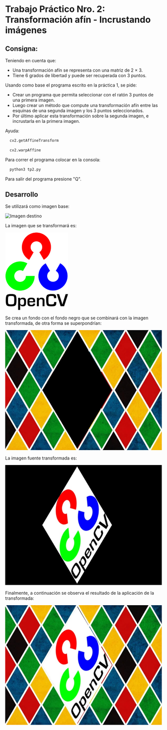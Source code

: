 # Trabajo Práctico Nro. 2: Transformación afín - Incrustando imágenes

## Consigna: 
Teniendo en cuenta que:
- Una transformación afín se representa con una matriz de 2 × 3.
- Tiene 6 grados de libertad y puede ser recuperada con 3 puntos.

Usando como base el programa escrito en la práctica 1, se pide: 

- Crear un programa que permita seleccionar con el ratón 3 puntos de una primera imagen.
- Luego crear un método que compute una transformación afín entre las esquinas de
una segunda imagen y los 3 puntos seleccionados.
- Por último aplicar esta transformación sobre la segunda imagen, e incrustarla en la
primera imagen.

Ayuda: 

```sh
  cv2.getAffineTransform
  ```
```sh
  cv2.warpAffine
  ```

Para correr el programa colocar en la consola:
```sh
  python3 tp2.py
  ```

Para salir del programa presione "Q".

## Desarrollo

Se utilizará como imagen base:

![Imagen destino](FuenteSRC.jpg)

La imagen que se transformará es: 

![Imagen fuente](FuenteSRC.png)

Se crea un fondo con el fondo negro que se combinará con la imagen transformada, de otra forma se superpondrían: 

![Imagen fuente](back.jpg)

La imagen fuente transformada es: 

![Imagen fuente](front.jpg)

Finalmente, a continuación se observa el resultado de la aplicación de la transformada: 

![Resultado](resultado_tp2.jpg)

